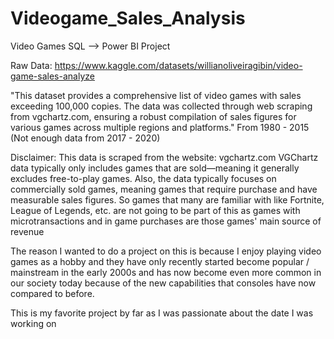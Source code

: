 # Videogame_Sales_Analysis

Video Games SQL --> Power BI Project

Raw Data: https://www.kaggle.com/datasets/willianoliveiragibin/video-game-sales-analyze

"This dataset provides a comprehensive list of video games with sales exceeding 100,000 copies. The data was collected through web scraping from vgchartz.com, ensuring a robust compilation of sales figures for various games across multiple regions and platforms."
From 1980 - 2015 (Not enough data from 2017 - 2020)

Disclaimer: This data is scraped from the website: vgchartz.com
VGChartz data typically only includes games that are sold—meaning it generally excludes free-to-play games. Also, the data typically focuses on commercially sold games, meaning games that require purchase and have measurable sales figures. So games that many are familiar with like Fortnite, League of Legends, etc. are not going to be part of this as games with microtransactions and in game purchases are those games' main source of revenue

The reason I wanted to do a project on this is because I enjoy playing video games as a hobby and they have only recently started become popular / mainstream in the early 2000s and has now become even more common in our society today because of the new capabilities that consoles have now compared to before.

This is my favorite project by far as I was passionate about the date I was working on
